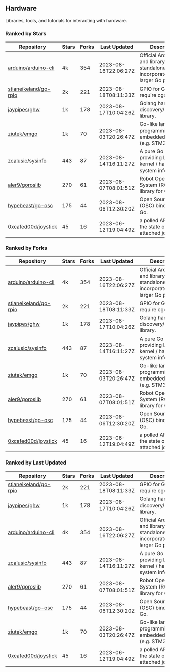 ## Hardware

Libraries, tools, and tutorials for interacting with hardware.

### Ranked by Stars

| Repository | Stars | Forks | Last Updated | Description | 
|------------|-------|-------|--------------|-------------|
| [arduino/arduino-cli](https://github.com/arduino/arduino-cli) | 4k | 354 | 2023-08-16T22:06:27Z |  Official Arduino CLI and library. Can run standalone, or be incorporated into larger Go projects. |
| [stianeikeland/go-rpio](https://github.com/stianeikeland/go-rpio) | 2k | 221 | 2023-08-18T08:11:33Z |  GPIO for Go, doesn't require cgo. |
| [jaypipes/ghw](https://github.com/jaypipes/ghw) | 1k | 178 | 2023-08-17T10:04:26Z |  Golang hardware discovery/inspection library. |
| [ziutek/emgo](https://github.com/ziutek/emgo) | 1k | 70 | 2023-08-03T20:26:47Z |  Go-like language for programming embedded systems (e.g. STM32 MCU). |
| [zcalusic/sysinfo](https://github.com/zcalusic/sysinfo) | 443 | 87 | 2023-08-14T16:11:27Z |  A pure Go library providing Linux OS / kernel / hardware system information. |
| [aler9/goroslib](https://github.com/aler9/goroslib) | 270 | 61 | 2023-08-07T08:01:51Z |  Robot Operating System (ROS) library for Go. |
| [hypebeast/go-osc](https://github.com/hypebeast/go-osc) | 175 | 44 | 2023-08-06T12:30:20Z |  Open Sound Control (OSC) bindings for Go. |
| [0xcafed00d/joystick](https://github.com/0xcafed00d/joystick) | 45 | 16 | 2023-06-12T19:04:49Z |  a polled API to read the state of an attached joystick. |

### Ranked by Forks

| Repository | Stars | Forks | Last Updated | Description | 
|------------|-------|-------|--------------|-------------|
| [arduino/arduino-cli](https://github.com/arduino/arduino-cli) | 4k | 354 | 2023-08-16T22:06:27Z |  Official Arduino CLI and library. Can run standalone, or be incorporated into larger Go projects. |
| [stianeikeland/go-rpio](https://github.com/stianeikeland/go-rpio) | 2k | 221 | 2023-08-18T08:11:33Z |  GPIO for Go, doesn't require cgo. |
| [jaypipes/ghw](https://github.com/jaypipes/ghw) | 1k | 178 | 2023-08-17T10:04:26Z |  Golang hardware discovery/inspection library. |
| [zcalusic/sysinfo](https://github.com/zcalusic/sysinfo) | 443 | 87 | 2023-08-14T16:11:27Z |  A pure Go library providing Linux OS / kernel / hardware system information. |
| [ziutek/emgo](https://github.com/ziutek/emgo) | 1k | 70 | 2023-08-03T20:26:47Z |  Go-like language for programming embedded systems (e.g. STM32 MCU). |
| [aler9/goroslib](https://github.com/aler9/goroslib) | 270 | 61 | 2023-08-07T08:01:51Z |  Robot Operating System (ROS) library for Go. |
| [hypebeast/go-osc](https://github.com/hypebeast/go-osc) | 175 | 44 | 2023-08-06T12:30:20Z |  Open Sound Control (OSC) bindings for Go. |
| [0xcafed00d/joystick](https://github.com/0xcafed00d/joystick) | 45 | 16 | 2023-06-12T19:04:49Z |  a polled API to read the state of an attached joystick. |

### Ranked by Last Updated

| Repository | Stars | Forks | Last Updated | Description | 
|------------|-------|-------|--------------|-------------|
| [stianeikeland/go-rpio](https://github.com/stianeikeland/go-rpio) | 2k | 221 | 2023-08-18T08:11:33Z |  GPIO for Go, doesn't require cgo. |
| [jaypipes/ghw](https://github.com/jaypipes/ghw) | 1k | 178 | 2023-08-17T10:04:26Z |  Golang hardware discovery/inspection library. |
| [arduino/arduino-cli](https://github.com/arduino/arduino-cli) | 4k | 354 | 2023-08-16T22:06:27Z |  Official Arduino CLI and library. Can run standalone, or be incorporated into larger Go projects. |
| [zcalusic/sysinfo](https://github.com/zcalusic/sysinfo) | 443 | 87 | 2023-08-14T16:11:27Z |  A pure Go library providing Linux OS / kernel / hardware system information. |
| [aler9/goroslib](https://github.com/aler9/goroslib) | 270 | 61 | 2023-08-07T08:01:51Z |  Robot Operating System (ROS) library for Go. |
| [hypebeast/go-osc](https://github.com/hypebeast/go-osc) | 175 | 44 | 2023-08-06T12:30:20Z |  Open Sound Control (OSC) bindings for Go. |
| [ziutek/emgo](https://github.com/ziutek/emgo) | 1k | 70 | 2023-08-03T20:26:47Z |  Go-like language for programming embedded systems (e.g. STM32 MCU). |
| [0xcafed00d/joystick](https://github.com/0xcafed00d/joystick) | 45 | 16 | 2023-06-12T19:04:49Z |  a polled API to read the state of an attached joystick. |

